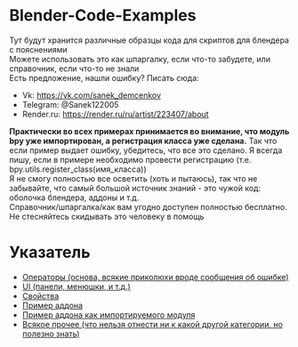 # Blender-Code-Examples
Тут будут хранится различные образцы кода для скриптов для блендера с пояснениями <br />
Можете использовать это как шпаргалку, если что-то забудете, или справочник, если что-то не знали <br />
Есть предложение, нашли ошибку? Писать сюда: 
+ Vk: https://vk.com/sanek_demcenkov 
+ Telegram: @Sanek122005
+ Render.ru: https://render.ru/ru/artist/223407/about 

**Практически во всех примерах принимается во внимание, что модуль bpy уже импортирован, а регистрация класса уже сделана.** Так что если пример выдает ошибку, убедитесь, что все это сделано. Я всегда пишу, если в примере необходимо провести регистрацию (т.е. bpy.utils.register_class(имя_класса)) <br />
Я не смогу полностью все осветить (хоть и пытаюсь), так что не забывайте, что самый большой источник знаний - это чужой код: оболочка блендера, аддоны и т.д. <br />
Справочник/шпаргалка/как вам угодно доступен полностью бесплатно. Не стесняйтесь скидывать это человеку в помощь <br />
# Указатель
+ [Операторы (основа, всякие приколюхи вроде сообщения об ошибке)](https://github.com/sanya-2005/Blender-Code-Examples/blob/main/Operators.py "Operator.py")
+ [UI (панели, менюшки, и т.д.)](https://github.com/sanya-2005/Blender-Code-Examples/blob/main/UI.py "UI.py")
+ [Свойства](https://github.com/sanya-2005/Blender-Code-Examples/blob/main/props.py "props.py")
+ [Пример аддона](https://github.com/sanya-2005/Blender-Code-Examples/tree/main/simple_addon "simple addon")
+ [Пример аддона как импортируемого модуля](https://github.com/sanya-2005/Blender-Code-Examples/tree/main/addon_library "addon library")
+ [Всякое прочее (что нельзя отнести ни к какой другой категории, но полезно знать)](https://github.com/sanya-2005/Blender-Code-Examples/blob/main/other.md "Другое")